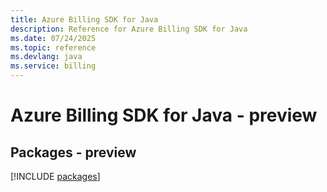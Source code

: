 ```yaml
---
title: Azure Billing SDK for Java
description: Reference for Azure Billing SDK for Java
ms.date: 07/24/2025
ms.topic: reference
ms.devlang: java
ms.service: billing
---
```

# Azure Billing SDK for Java - preview
## Packages - preview
[!INCLUDE [packages](billing-index.md)]